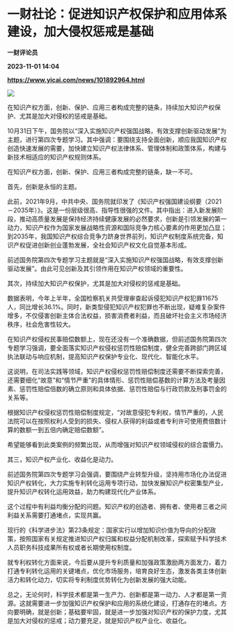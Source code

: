 # 一财社论：促进知识产权保护和应用体系建设，加大侵权惩戒是基础
**一财评论员**

**2023-11-01 14:04**

**https://www.yicai.com/news/101892964.html**

![](https://imgcdn.yicai.com/uppics/slides/2023/11/5ed7da353607835a45cebdf202a39b03.jpg)

在知识产权方面，创新、保护、应用三者构成完整的链条，持续加大知识产权保护、尤其是加大对侵权的惩戒是基础。

10月31日下午，国务院以“深入实施知识产权强国战略，有效支撑创新驱动发展”为主题，进行第四次专题学习。其中强调：要围绕支持全面创新，顺应我国知识产权创造快速发展的需要，加快建立知识产权法律体系、管理体制和政策体系，构建与新技术相适应的知识产权规则体系。

在知识产权方面，创新、保护、应用三者构成完整的链条，缺一不可。

首先，创新是永恒的主题。

此前，2021年9月，中共中央、国务院就印发了《知识产权强国建设纲要（2021－2035年）》。这是一份层级很高、指导性很强的文件。其中指出：进入新发展阶段，推动高质量发展是保持经济持续健康发展的必然要求，创新是引领发展的第一动力，知识产权作为国家发展战略性资源和国际竞争力核心要素的作用更加凸显；到2035年，我国知识产权综合竞争力跻身世界前列，知识产权制度系统完备，知识产权促进创新创业蓬勃发展，全社会知识产权文化自觉基本形成。

前述国务院第四次专题学习主题就是“深入实施知识产权强国战略，有效支撑创新驱动发展”。由此可见创新及其引领作用在知识产权领域的重要性。

其次，持续加大知识产权保护，尤其是加大对侵权的惩戒是基础。

数据表明，今年上半年，全国检察机关共受理审查起诉侵犯知识产权犯罪11675人，同比增长36.1%。同时，新类型侵犯知识产权犯罪也不断出现，疑难复杂案件增多，不仅侵害创新主体合法权益，损害消费者利益，而且破坏社会主义市场经济秩序，社会危害性较大。

在知识产权侵权民事赔偿数额上，现在还没有一个准确数据，但前述国务院第四次专题学习强调，要全面落实知识产权侵权惩罚性赔偿制度，健全完善跨部门跨区域执法联动与响应机制，提高知识产权保护专业化、现代化、智能化水平。

这说明，在司法实践等领域，知识产权侵权惩罚性赔偿制度还需要不断探索完善，还需要细化“故意”和“情节严重”的具体情形、惩罚性赔偿基数的计算方法及考量因素、惩罚性赔偿倍数的确立原则和具体依据、惩罚性赔偿与行政罚款及刑事罚金的关系等。

根据知识产权侵权惩罚性赔偿制度规定，“对故意侵犯专利权，情节严重的，人民法院可以在按照权利人受到的损失、侵权人获得的利益或者专利许可使用费倍数计算的数额一到五倍内确定赔偿数额”。

希望能够看到此类案例的频繁出现，从而增强对知识产权领域侵权的综合震慑力。

其三，知识产权产业化、收益化是动力。

前述国务院第四次专题学习会强调，要围绕产业转型升级，坚持用市场化办法促进知识产权转化，大力实施专利转化运用专项行动，加快发展知识产权密集型产业，提升知识产权转化运用效益，助力构建现代化产业体系。

这个过程中有利益均衡分配的问题。知识产权的创造者、拥有者、使用者三者之间利益关系需要打通堵点，实现共赢。

现行的《科学进步法》第23条规定：国家实行以增加知识价值为导向的分配政策，按照国家有关规定推进知识产权归属和权益分配机制改革，探索赋予科学技术人员职务科技成果所有权或者长期使用权制度。

就专利权转化方面来说，今后要从提升专利质量和加强政策激励两方面发力，着力打通专利转化运用的关键堵点，优化市场服务，培育良好生态，激发各类主体创新活力和转化动力，切实将专利制度优势转化为创新发展的强大动能。

总之，无论何时，科学技术都是第一生产力、创新都是第一动力、人才都是第一资源。这就需要进一步加强知识产权保护和应用的系统化建设，打通存在的堵点。方向要明确，就是创新；基础要牢固，就是进一步加强对知识产权的保护力度，尤其是加大对侵权的惩戒；动力要充足，就是知识产权产业化、收益化。